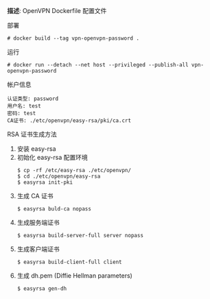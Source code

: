 **描述**: OpenVPN Dockerfile 配置文件

部署

```
# docker build --tag vpn-openvpn-password .
```

运行

```
# docker run --detach --net host --privileged --publish-all vpn-openvpn-password
```

帐户信息

```
认证类型: password
用户名: test
密码: test
CA证书: ./etc/openvpn/easy-rsa/pki/ca.crt
```

RSA 证书生成方法

1. 安装 easy-rsa
2. 初始化 easy-rsa 配置环境
   ```
   $ cp -rf /etc/easy-rsa ./etc/openvpn/
   $ cd ./etc/openvpn/easy-rsa
   $ easyrsa init-pki
   ```
3. 生成 CA 证书
   ```
   $ easyrsa buld-ca nopass
   ```
4. 生成服务端证书
   ```
   $ easyrsa build-server-full server nopass
   ```
4. 生成客户端证书
   ```
   $ easyrsa build-client-full client
   ```
5. 生成 dh.pem (Diffie Hellman parameters)
   ```
   $ easyrsa gen-dh
   ```
